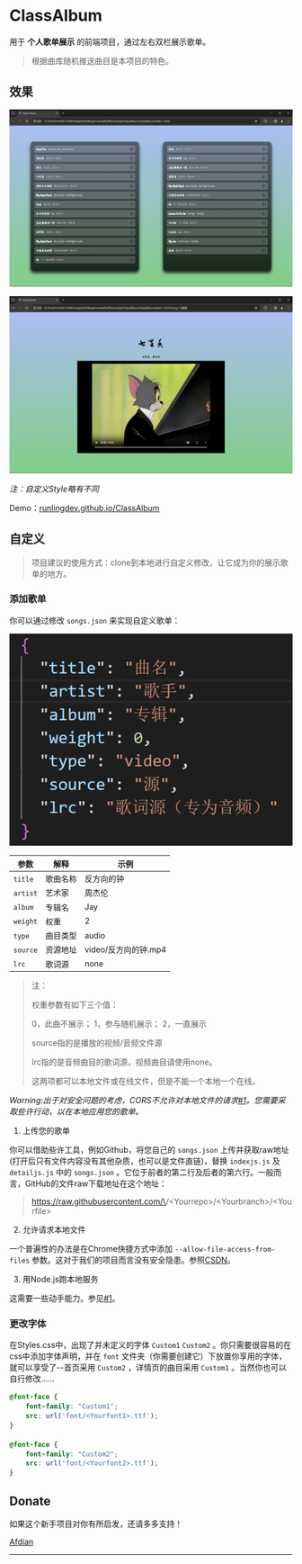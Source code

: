 # ClassAlbum

用于 **个人歌单展示** 的前端项目，通过左右双栏展示歌单。
> 根据曲库随机推送曲目是本项目的特色。

## 效果

![index](img/readme-show/effect1.png)

![index](img/readme-show/effect2.png)

*注：自定义Style略有不同*

Demo：[runlingdev.github.io/ClassAlbum](https://runlingdev.github.io/ClassAlbum)

## 自定义

> 项目建议的使用方式：clone到本地进行自定义修改，让它成为你的展示歌单的地方。

### 添加歌单

你可以通过修改 `songs.json` 来实现自定义歌单：

![config](img/readme-show/config.png)


| 参数 | 解释 | 示例 |
| ---- | ---- | ---- |
|`title`|歌曲名称|反方向的钟|
|`artist`|艺术家|周杰伦|
|`album`|专辑名|Jay|
|`weight`|权重|2|
|`type`|曲目类型|audio|
|`source`|资源地址|video/反方向的钟.mp4|
|`lrc`|歌词源|none|

> 注：
>
> 权重参数有如下三个值：
> 
> 0，此曲不展示； 1，参与随机展示； 2，一直展示
> 
> source指的是播放的视频/音频文件源
>
> lrc指的是音频曲目的歌词源，视频曲目请使用none。
> 
> 这两项都可以本地文件或在线文件，但是不能一个本地一个在线。

*Warning:出于对安全问题的考虑，CORS不允许对本地文件的请求[#1](https://github.com/RunlingDev/ClassAlbum/issues/1)。您需要采取些许行动，以在本地应用您的歌单。*

1. 上传您的歌单

你可以借助些许工具，例如Github，将您自己的 `songs.json` 上传并获取raw地址(打开后只有文件内容没有其他杂质，也可以是文件直链)，替换 `indexjs.js` 及 `detailjs.js` 中的 `songs.json` 。它位于前者的第二行及后者的第六行。一般而言，GitHub的文件raw下载地址在这个地址：

> https://raw.githubusercontent.com/\<Yourname>/\<Yourrepo>/\<Yourbranch>/\<Yourfile>

2. 允许请求本地文件

一个普遍性的办法是在Chrome快捷方式中添加 `--allow-file-access-from-files` 参数。这对于我们的项目而言没有安全隐患。参照[CSDN](https://blog.csdn.net/chenmoupeng/article/details/107317247)。

3. 用Node.js跑本地服务

这需要一些动手能力。参见[#1](https://github.com/RunlingDev/ClassAlbum/issues/1)。


### 更改字体

在Styles.css中，出现了并未定义的字体 `Custom1` `Custom2` 。你只需要很容易的在css中添加字体声明，并在 `font` 文件夹（你需要创建它）下放置你享用的字体，就可以享受了--首页采用 `Custom2` ，详情页的曲目采用 `Custom1` 。当然你也可以自行修改......

```css
@font-face {
    font-family: "Custom1";
    src: url('font/<Yourfont1>.ttf');
}

@font-face {
    font-family: "Custom2";
    src: url('font/<Yourfont2>.ttf');
}
```

## Donate

如果这个新手项目对你有所启发，还请多多支持！

[Afdian](https://afdian.net/a/runling/plan)

---